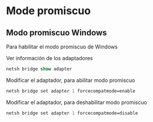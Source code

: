 # Mode promiscuo

## Modo promiscuo Windows

Para habilitar el modo promiscuo de Windows

Ver información de los adaptadores

``` ps
netsh bridge show adapter
```

Modificar el adaptador, para abilitar modo promiscuo

``` ps
netsh bridge set adapter 1 forcecompatmode=enable
```

Modificar el adaptador, para deshabilitar modo promiscuo

``` ps
netsh bridge set adapter 1 forcecompatmode=disable
```
